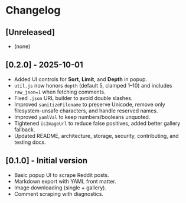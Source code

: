# Changelog

## [Unreleased]
- (none)

## [0.2.0] - 2025-10-01
- Added UI controls for **Sort**, **Limit**, and **Depth** in popup.
- `util.js` now honors `depth` (default 5, clamped 1–10) and includes `raw_json=1` when fetching comments.
- Fixed `.json` URL builder to avoid double slashes.
- Improved `sanitizeFilename` to preserve Unicode, remove only filesystem-unsafe characters, and handle reserved names.
- Improved `yamlVal` to keep numbers/booleans unquoted.
- Tightened `isImageUrl` to reduce false positives, added better gallery fallback.
- Updated README, architecture, storage, security, contributing, and testing docs.

## [0.1.0] - Initial version
- Basic popup UI to scrape Reddit posts.
- Markdown export with YAML front matter.
- Image downloading (single + gallery).
- Comment scraping with diagnostics.
